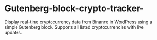 # Gutenberg-block-crypto-tracker-
Display real-time cryptocurrency data from Binance in WordPress using a simple Gutenberg block. Supports all listed cryptocurrencies with live updates.
